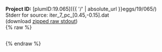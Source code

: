 **Project ID:** [plumID:19.065]({{ '/' | absolute_url }}eggs/19/065/)  
Stderr for source:  iter_7_pc_[0.45,-0.15].dat   
(download [zipped raw stdout](iter_7_pc_[0.45,-0.15].dat.plumed.stdout.txt.zip))  
{% raw %}
<pre>
</pre>
{% endraw %}
